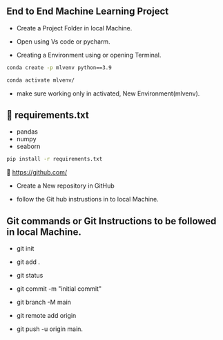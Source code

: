 ## End to End Machine Learning Project

- Create a Project Folder in local Machine.

- Open using Vs code or pycharm.

- Creating a Environment using or opening Terminal.

```cmd
conda create -p mlvenv python==3.9
``` 

```cmd
conda activate mlvenv/
``` 

- make sure working only in activated, New Environment(mlvenv).

## 🔗 requirements.txt

 - pandas
 - numpy
 - seaborn


 ```cmd
pip install -r requirements.txt
``` 

🔗 https://github.com/

- Create a New repository in GitHub

- follow the Git hub instrustions in to local Machine. 

## Git commands or Git Instructions to be followed in local Machine.

- git init

- git add .

- git status

- git commit -m "initial commit"

- git branch -M main

- git remote add origin <copied link from github>

- git push -u origin main.
